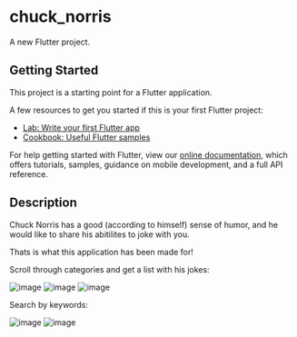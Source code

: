 # chuck_norris

A new Flutter project.

## Getting Started

This project is a starting point for a Flutter application.

A few resources to get you started if this is your first Flutter project:

- [Lab: Write your first Flutter app](https://flutter.dev/docs/get-started/codelab)
- [Cookbook: Useful Flutter samples](https://flutter.dev/docs/cookbook)

For help getting started with Flutter, view our
[online documentation](https://flutter.dev/docs), which offers tutorials,
samples, guidance on mobile development, and a full API reference.

## Description

Chuck Norris has a good (according to himself) sense of humor, and he would like to share his abitilites to joke with you.

Thats is what this application has been made for!

Scroll through categories and get a list with his jokes:

![image](https://user-images.githubusercontent.com/69918609/154859595-9e4a0e97-cafb-45e9-bbcd-7b9a1c846ae3.png) ![image](https://user-images.githubusercontent.com/69918609/154859637-0e279c03-1d60-474c-a9f0-a8433281d49a.png) ![image](https://user-images.githubusercontent.com/69918609/154859655-deba649d-29dc-4e8c-9b33-3dbd22af7657.png)

Search by keywords:

![image](https://user-images.githubusercontent.com/69918609/154859696-739a6c96-2688-4133-9d95-3f223ce27242.png) ![image](https://user-images.githubusercontent.com/69918609/154859684-a9096511-5af5-4a60-917e-57a9ea3d05b1.png)



